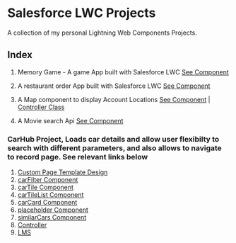 # Salesforce LWC Projects
A collection of my personal Lightning Web Components Projects.

## Index
1. Memory Game - A game App built with Salesforce LWC [See Component](force-app/main/default/lwc/memoryGameLwc)

2. A restaurant order App built with Salesforce LWC [See Component](force-app/main/default/lwc/restaurantLandingPage)

3. A Map component to display Account Locations [See Component](force-app/main/default/lwc/mapsInLwc) | [Controller Class](force-app/main/default/classes/MapController.cls)

4. A Movie search Api [See Component](force-app/main/default/lwc/movieListApp)

### CarHub Project, Loads car details and allow user flexibilty to search with different parameters, and also allows to navigate to record page. See relevant links below

1. [Custom Page Template Design](force-app/main/default/aura/pageTemplate_2_7_3/pageTemplate_2_7_3.cmp)
2. [carFilter Component](force-app/main/default/lwc/carFilter)
3. [carTile Component](force-app/main/default/lwc/carTile)
4. [carTileList Component](force-app/main/default/lwc/carTileList)
5. [carCard Component](force-app/main/default/lwc/carCard)
6. [placeholder Component](force-app/main/default/lwc/placeholder)
7. [similarCars Component](force-app/main/default/lwc/similarCars)
8. [Controller](force-app/main/default/classes/CarController.cls)
9. [LMS](force-app/main/default/messageChannels)